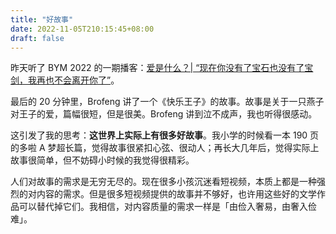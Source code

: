 ```yaml
---
title: "好故事"
date: 2022-11-05T210:15:45+08:00
draft: false
---
```


昨天听了 BYM 2022 的一期播客：[爱是什么？| “现在你没有了宝石也没有了宝剑，我再也不会离开你了”](https://podcasts.apple.com/us/podcast/292-%E7%88%B1%E6%98%AF%E4%BB%80%E4%B9%88-%E7%8E%B0%E5%9C%A8%E4%BD%A0%E6%B2%A1%E6%9C%89%E4%BA%86%E5%AE%9D%E7%9F%B3%E4%B9%9F%E6%B2%A1%E6%9C%89%E4%BA%86%E5%AE%9D%E5%89%91-%E6%88%91%E5%86%8D%E4%B9%9F%E4%B8%8D%E4%BC%9A%E7%A6%BB%E5%BC%80%E4%BD%A0%E4%BA%86/id1516595082?i=1000578516639)。

最后的 20 分钟里，Brofeng 讲了一个《快乐王子》的故事。故事是关于一只燕子对王子的爱，篇幅很短，但是很美。Brofeng 讲到泣不成声，我也听得很感动。

这引发了我的思考：​**这世界上实际上有很多好故事**​。我小学的时候看一本 190 页的多啦 A 梦超长篇，觉得故事很紧扣心弦、很动人；再长大几年后，觉得实际上故事很简单，但不妨碍小时候的我觉得很精彩。

人们对故事的需求是无穷无尽的。现在很多小孩沉迷看短视频，本质上都是一种强烈的对内容的需求。但是很多短视频提供的故事并不够好，也许用这些好的文学作品可以替代掉它们。我相信，对内容质量的需求一样是「由俭入奢易，由奢入俭难」。
